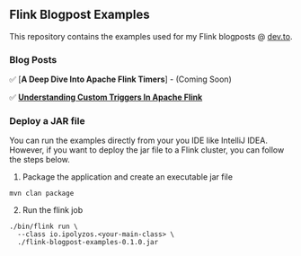 Flink Blogpost Examples
-----------------------

This repository contains the examples used for my Flink blogposts @ [dev.to](https://dev.to/ipolyzos).

### Blog Posts
✅ [**A Deep Dive Into Apache Flink Timers**] - (Coming Soon)

✅ [**Understanding Custom Triggers In Apache Flink**](https://dev.to/ipolyzos/understanding-custom-triggers-in-apache-flink-5c4m)


### Deploy a JAR file
You can run the examples directly from your you IDE like IntelliJ IDEA. However, if you want to deploy the jar file to a Flink cluster, you can follow the steps below.

1. Package the application and create an executable jar file
```shell
mvn clan package
```

2. Run the flink job
```shell
./bin/flink run \
  --class io.ipolyzos.<your-main-class> \
  ./flink-blogpost-examples-0.1.0.jar
```